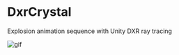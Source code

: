# DxrCrystal

Explosion animation sequence with Unity DXR ray tracing

![gif](https://i.imgur.com/MMSHfaR.gif)
